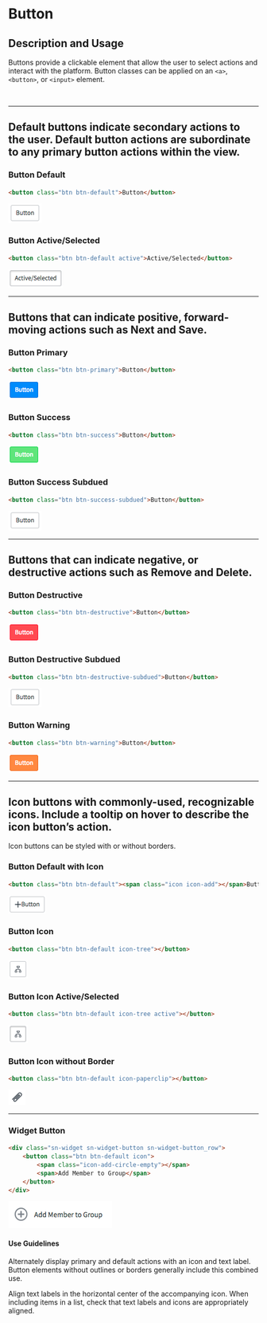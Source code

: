 # Button

## Description and Usage

Buttons provide a clickable element that allow the user to select actions and interact with the platform. 
Button classes can be applied on an `<a>`, `<button>`, or `<input>` element.

<wbr class='verticalSpace'/>
<wbr class='anchor' tag='Default Buttons'/>

---
## Default buttons indicate secondary actions to the user. Default button actions are subordinate to any primary button actions within the view.

### Button Default
```HTML
<button class="btn btn-default">Button</button>
```
![alt text](../images/btn-default.png "Button Default")
### Button Active/Selected
```HTML
<button class="btn btn-default active">Active/Selected</button>
```
![alt text](../images/btn-active.png "Button Active")

<!--Section::Break-->
---
## Buttons that can indicate positive, forward-moving actions such as Next and Save.
### Button Primary
```HTML
<button class="btn btn-primary">Button</button>
```
![alt text](../images/btn-primary.png "Button Primary")
### Button Success
```HTML
<button class="btn btn-success">Button</button>
```
![alt text](../images/btn-success.png "Button Success")
### Button Success Subdued
```HTML
<button class="btn btn-success-subdued">Button</button>
```
![alt text](../images/btn-success-subdued.png "Button Success Subdued")

<!--Section::Break-->
---
## Buttons that can indicate negative, or destructive actions such as Remove and Delete.
### Button Destructive
```HTML
<button class="btn btn-destructive">Button</button>
```
![alt text](../images/btn-destructive.png "Button Destructive")
### Button Destructive Subdued
```HTML
<button class="btn btn-destructive-subdued">Button</button>
```
![alt text](../images/btn-destructive-subdued.png "Button Destructive Subdued")
### Button Warning
```HTML
<button class="btn btn-warning">Button</button>
```
![alt text](../images/btn-warning.png "Button Warning")

<!--Section::Break-->
---
## Icon buttons with commonly-used, recognizable icons. Include a tooltip on hover to describe the icon button’s action.

Icon buttons can be styled with or without borders.
### Button Default with Icon
```HTML
<button class="btn btn-default"><span class="icon icon-add"></span>Button</button>
```
![alt text](../images/btn-default-icon.png "Button Default with Icon")
### Button Icon
```HTML
<button class="btn btn-default icon-tree"></button>
```
![alt text](../images/btn-icon.png "Button Icon")
### Button Icon Active/Selected
```HTML
<button class="btn btn-default icon-tree active"></button>
```
![alt text](../images/btn-icon-active.png "Button Icon Active")
### Button Icon without Border
```HTML
<button class="btn btn-default icon-paperclip"></button>
```
![alt text](../images/btn-icon-noborder.png "Button Icon without Border")

<!--Section::Break-->
---
### Widget Button
``` HTML
<div class="sn-widget sn-widget-button sn-widget-button_row">
	<button class="btn btn-default icon">
		<span class="icon-add-circle-empty"></span>
		<span>Add Member to Group</span>
	</button>
</div>
```

![alt text](../images/btn-widget.png "Button Widget")

#### Use Guidelines

Alternately display primary and default actions with an icon and text label. Button elements without outlines or borders generally include this combined use.

Align text labels in the horizontal center of the accompanying icon. When including items in a list, check that text labels and icons are appropriately aligned.